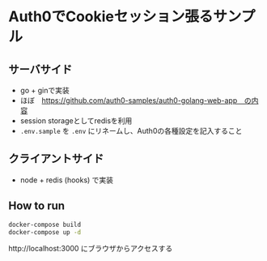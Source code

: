 # Auth0でCookieセッション張るサンプル

## サーバサイド
- go + ginで実装
- ほぼ　https://github.com/auth0-samples/auth0-golang-web-app　の内容
- session storageとしてredisを利用
- `.env.sample` を `.env` にリネームし、Auth0の各種設定を記入すること

## クライアントサイド
- node + redis (hooks) で実装

## How to run
```bash
docker-compose build
docker-compose up -d
```
http://localhost:3000 にブラウザからアクセスする